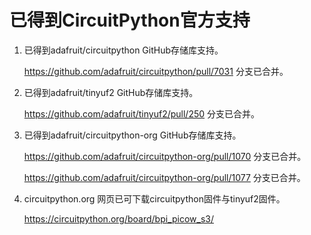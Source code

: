 # 已得到CircuitPython官方支持

1. 已得到adafruit/circuitpython GitHub存储库支持。

    https://github.com/adafruit/circuitpython/pull/7031 分支已合并。

2. 已得到adafruit/tinyuf2 GitHub存储库支持。

    https://github.com/adafruit/tinyuf2/pull/250 分支已合并。

3. 已得到adafruit/circuitpython-org GitHub存储库支持。

    https://github.com/adafruit/circuitpython-org/pull/1070 分支已合并。

    https://github.com/adafruit/circuitpython-org/pull/1077 分支已合并。

4. circuitpython.org 网页已可下载circuitpython固件与tinyuf2固件。

    https://circuitpython.org/board/bpi_picow_s3/